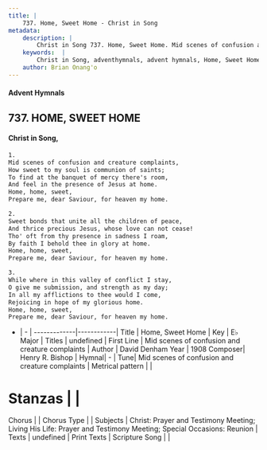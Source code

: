 ```yaml
---
title: |
    737. Home, Sweet Home - Christ in Song
metadata:
    description: |
        Christ in Song 737. Home, Sweet Home. Mid scenes of confusion and creature complaints, How sweet to my soul is communion of saints; To find at the banquet of mercy there's room, And feel in the presence of Jesus at home. Home, home, sweet,  Prepare me, dear Saviour, for heaven my home.
    keywords:  |
        Christ in Song, adventhymnals, advent hymnals, Home, Sweet Home, Mid scenes of confusion and creature complaints. 
    author: Brian Onang'o
---
```


#### Advent Hymnals
## 737. HOME, SWEET HOME
####  Christ in Song,

```txt
1.
Mid scenes of confusion and creature complaints,
How sweet to my soul is communion of saints;
To find at the banquet of mercy there's room,
And feel in the presence of Jesus at home.
Home, home, sweet, 
Prepare me, dear Saviour, for heaven my home.

2.
Sweet bonds that unite all the children of peace,
And thrice precious Jesus, whose love can not cease!
Tho' oft from thy presence in sadness I roam,
By faith I behold thee in glory at home.
Home, home, sweet,
Prepare me, dear Saviour, for heaven my home.

3.
While where in this valley of conflict I stay,
O give me submission, and strength as my day;
In all my afflictions to thee would I come,
Rejoicing in hope of my glorious home.
Home, home, sweet,
Prepare me, dear Saviour, for heaven my home.

```

- |   -  |
-------------|------------|
Title | Home, Sweet Home |
Key | E♭ Major |
Titles | undefined |
First Line | Mid scenes of confusion and creature complaints |
Author | David Denham
Year | 1908
Composer| Henry R. Bishop |
Hymnal|  - |
Tune| Mid scenes of confusion and creature complaints |
Metrical pattern | |
# Stanzas |  |
Chorus |  |
Chorus Type |  |
Subjects | Christ: Prayer and Testimony Meeting; Living His Life: Prayer and Testimony Meeting; Special Occasions: Reunion |
Texts | undefined |
Print Texts | 
Scripture Song |  |
    
